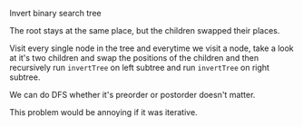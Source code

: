 Invert binary search tree

The root stays at the same place, but the children swapped their places.

Visit every single node in the tree and everytime we visit a node, take a look at it's two children and swap the positions of the children
and then recursively run `invertTree` on left subtree and run `invertTree` on right subtree.

We can do DFS whether it's preorder or postorder doesn't matter.

This problem would be annoying if it was iterative.